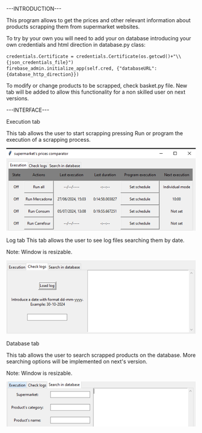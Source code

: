---INTRODUCTION---

This program allows to get the prices and other relevant information about products scrapping them from supermarket websites.

To try by your own you will need to add your on database introducing your own credentials and html direction in database.py class:

    credentials.Certificate = credentials.Certificate(os.getcwd()+"\\{json_credentials_file}")
    firebase_admin.initialize_app(self.cred, {"databaseURL": {database_http_direction}})

To modify or change products to be scrapped, check basket.py file.
New tab will be added to allow this functionality for a non skilled user on next versions.

---INTERFACE---

Execution tab

This tab allows the user to start scrapping pressing Run or program the execution of a scrapping process.

![alt text](image.png)

Log tab
This tab allows the user to see log files searching them by date.

Note: Window is resizable.

![alt text](image-1.png)

Database tab

This tab allows the user to search scrapped products on the database.
More searching options will be implemented on next's version.

Note: Window is resizable.

![alt text](image-2.png)

